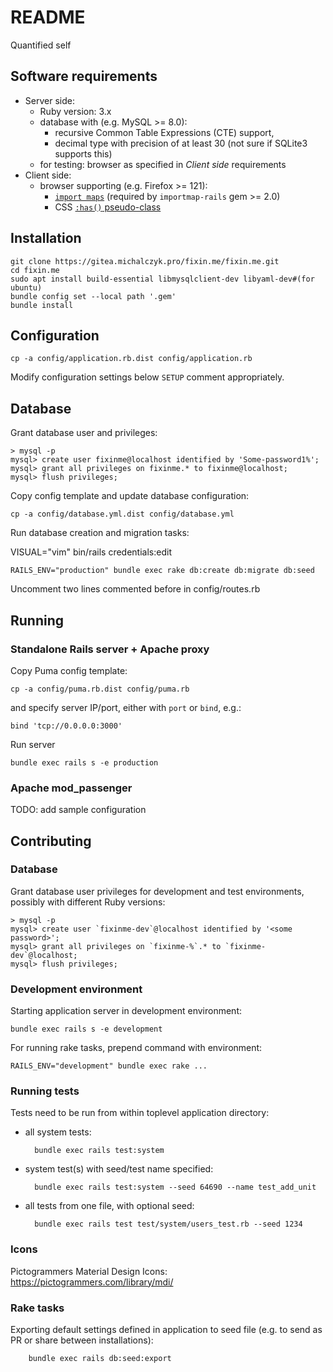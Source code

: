 README
======

Quantified self


Software requirements
---------------------

* Server side:
    * Ruby version: 3.x
    * database with (e.g. MySQL >= 8.0):
        * recursive Common Table Expressions (CTE) support, 
        * decimal type with precision of at least 30 (not sure if SQLite3
          supports this)
    * for testing: browser as specified in _Client side_ requirements
* Client side:
    * browser supporting (e.g. Firefox >= 121):
        * [`import maps`](https://caniuse.com/import-maps)
          (required by `importmap-rails` gem >= 2.0)
        * CSS [`:has()` pseudo-class](https://caniuse.com/css-has)


Installation
------------

    git clone https://gitea.michalczyk.pro/fixin.me/fixin.me.git
    cd fixin.me
    sudo apt install build-essential libmysqlclient-dev libyaml-dev#(for ubuntu)
    bundle config set --local path '.gem'
    bundle install


Configuration
-------------

    cp -a config/application.rb.dist config/application.rb

Modify configuration settings below `SETUP` comment appropriately.


Database
--------

Grant database user and privileges:

    > mysql -p
    mysql> create user fixinme@localhost identified by 'Some-password1%';
    mysql> grant all privileges on fixinme.* to fixinme@localhost;
    mysql> flush privileges;

Copy config template and update database configuration:

    cp -a config/database.yml.dist config/database.yml

Run database creation and migration tasks:

   VISUAL="vim" bin/rails credentials:edit

    RAILS_ENV="production" bundle exec rake db:create db:migrate db:seed

Uncomment two lines commented before in 
config/routes.rb

Running
-------

### Standalone Rails server + Apache proxy

Copy Puma config template:

    cp -a config/puma.rb.dist config/puma.rb

and specify server IP/port, either with `port` or `bind`, e.g.:

    bind 'tcp://0.0.0.0:3000'

Run server

    bundle exec rails s -e production


### Apache mod_passenger

TODO: add sample configuration


Contributing
------------

### Database

Grant database user privileges for development and test environments,
possibly with different Ruby versions:

    > mysql -p
    mysql> create user `fixinme-dev`@localhost identified by '<some password>';
    mysql> grant all privileges on `fixinme-%`.* to `fixinme-dev`@localhost;
    mysql> flush privileges;


### Development environment

Starting application server in development environment:

    bundle exec rails s -e development

For running rake tasks, prepend command with environment:

    RAILS_ENV="development" bundle exec rake ...


### Running tests

Tests need to be run from within toplevel application directory:

* all system tests:

        bundle exec rails test:system

* system test(s) with seed/test name specified:

        bundle exec rails test:system --seed 64690 --name test_add_unit

* all tests from one file, with optional seed:

        bundle exec rails test test/system/users_test.rb --seed 1234


### Icons

Pictogrammers Material Design Icons: https://pictogrammers.com/library/mdi/


### Rake tasks

Exporting default settings defined in application to seed file (e.g. to send as
PR or share between installations):

        bundle exec rails db:seed:export
